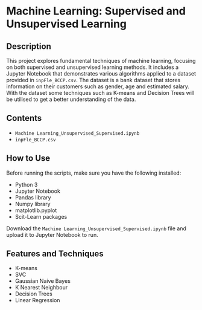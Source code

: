 # Machine Learning: Supervised and Unsupervised Learning

## Description

This project explores fundamental techniques of machine learning, focusing on both supervised and unsupervised learning methods. It includes a Jupyter Notebook that demonstrates various algorithms applied to a dataset provided in `inpFle_BCCP.csv`. The dataset is a bank dataset that stores information on their customers such as gender, age and estimated salary. With the dataset some techniques such as K-means and Decision Trees will be utilised to get a better understanding of the data.

## Contents

- `Machine Learning_Unsupervised_Supervised.ipynb`
- `inpFle_BCCP.csv`

## How to Use

Before running the scripts, make sure you have the following installed:

- Python 3
- Jupyter Notebook
- Pandas library
- Numpy library
- matplotlib.pyplot
- Scit-Learn packages

Download the `Machine Learning_Unsupervised_Supervised.ipynb` file and upload it to Jupyter Notebook to run.

## Features and Techniques

- K-means
- SVC
- Gaussian Naive Bayes
- K Nearest Neighbour
- Decision Trees
- Linear Regression
